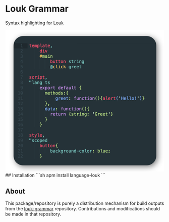 # Louk Grammar
Syntax highlighting for [Louk](https://www.louk-lang.org)

<img alt="Syntax highlighting example" src="assets/preview.png" />
## Installation
```sh
apm install language-louk
```

## About
This package/repository is purely a distribution mechanism for build outputs from the [louk-grammar](https://github.com/agorischek/louk-grammar) repository. Contributions and modifications should be made in that repository.

